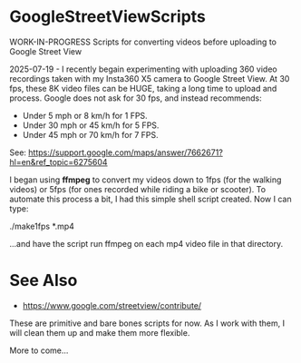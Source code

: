 # GoogleStreetViewScripts
WORK-IN-PROGRESS Scripts for converting videos before uploading to Google Street View

2025-07-19 - I recently begain experimenting with uploading 360 video recordings taken with my Insta360 X5 camera to Google Street View. At 30 fps, these 8K video files can be HUGE, taking a long time to upload and process. Google does not ask for 30 fps, and instead recommends:

* Under 5 mph or 8 km/h for 1 FPS.
* Under 30 mph or 45 km/h for 5 FPS.
* Under 45 mph or 70 km/h for 7 FPS.

See: https://support.google.com/maps/answer/7662671?hl=en&ref_topic=6275604

I began using **ffmpeg** to convert my videos down to 1fps (for the walking videos) or 5fps (for ones recorded while riding a bike or scooter). To automate this process a bit, I had this simple shell script created. Now I can type:

./make1fps *.mp4

...and have the script run ffmpeg on each mp4 video file in that directory.

# See Also
* https://www.google.com/streetview/contribute/

These are primitive and bare bones scripts for now. As I work with them, I will clean them up and make them more flexible.

More to come...
